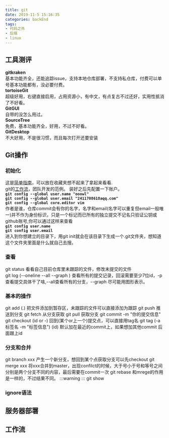 ```yaml
---
title: git
date: 2019-11-5 15:16:35
categories: backEnd
tags:
- 代码之外
- 后端
- linux
---
```

## 工具测评
**gitkraken**  
基本功能齐全，还能追踪issue，支持本地仓库部署，不支持私仓库，付费可以单号基本功能都有，没必要付费。  
**tortoiseGit**  
超级好用，右键直接启用，占用资源小，有中文，有点复古不过还好，实用性抵消了不好看。  
**GitGUI**  
自带的没怎么用过。  
**SourceTree**  
免费，基本功能齐全，好用，不过不好看。  
**GitDesktop**  
不大好用，不是很习惯，而且每次打开还要安装  
## Git操作
### 初始化
这是<a href="https://rogerdudler.github.io/git-guide/index.zh.html">简单指南</a>，可以放在收藏夹想不起来了拿起来看看.  
git的<a href="https://mp.weixin.qq.com/s?src=11&timestamp=1573019956&ver=1957&signature=9yr-go0D6Rd9S1BhlQjlIHpIwVDRvoDp2-mOQxtSUxhwlroJBP2rAN-pqEeUcdp4TfuRwbNh9ogCZ8jsHOniwvuwbI1zt4n5uk*Byc9LEOzR6nmXwK8RlHmI-6IljzKk&new=1">工作流</a>，团队开发的范例。
装好之后先配置一下账户。  
**`git config --global user.name "ooowl" `**  
**`git config --global user.email "2411708618aqq.com"`**  
**`git config --global core.editor vim`**  
作者是谁，仓库commit会有你的名字，名字和email(名字可以重复但email一般唯一)并不作为身份标识，只是一个标记而已所有的独立提交不记名只验证公钥或github账号,你可以通过这样来查看  
**`git config user.name `**  
**`git config user.email`**  
进入到你想建立的目录下，用git init就会在该目录下生成一个.git文件夹，想知道这个文件夹里面是什么就自己去搜。  
### 查看
git status 看看自己目前仓库里未跟踪的文件，修改未提交的文件  
git log (--oneline --all --graph ) 查看所有的提交记录，回滚需要至少7位id，-p查看提交具体干了啥,--all查看所有的分支，--graph 尽可能用图形表示。
### 基本的操作
git add (.) 把文件添加到暂存区，未跟踪的文件可以直接添加为跟踪
git push 推送到分支
git fetch 从分支获取
git pull 获取分支
git commit -m "你的提交信息"
git checkout (id or -) 回到(某个or上一个)提交点，可以直接用tag名
git tag (-a 标签名 -m "标签信息") (id) 默认加在最近的commit上，如果想加其他commit 后面跟上id
 

### 分支和合并
git branch xxx  产生一个新分支，想回到某个点获取分支可以先checkout
git merge  xxx 将xxx合并到master，出现confilct的时候，大于号小于号和等号之间分别是两个分支不同的内容，最后需要在commit一次
git rebase 和mrege的作用是一样的，不过结果不同。
:::warning
:::
git show
### ignore语法

## 服务器部署
## 工作流





